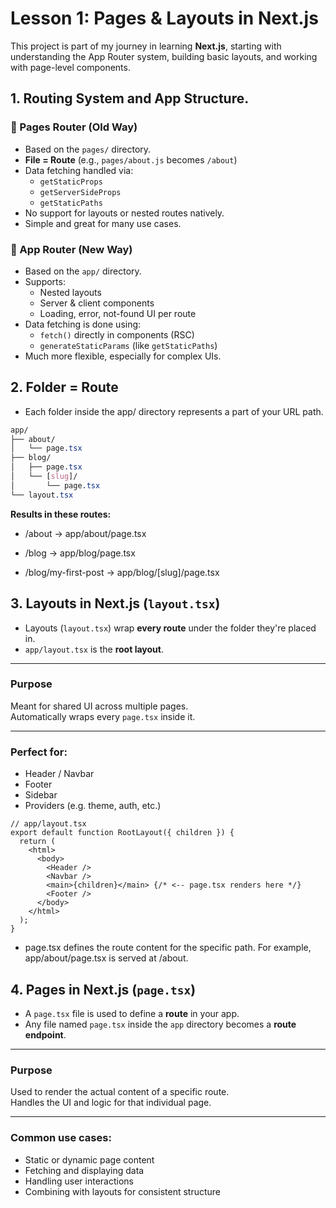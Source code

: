 # Lesson 1: Pages & Layouts in Next.js

This project is part of my journey in learning **Next.js**, starting with understanding the App Router system, building basic layouts, and working with page-level components.

## 1. Routing System and App Structure.

### 📄 Pages Router (Old Way)

- Based on the `pages/` directory.
- **File = Route** (e.g., `pages/about.js` becomes `/about`)
- Data fetching handled via:
  - `getStaticProps`
  - `getServerSideProps`
  - `getStaticPaths`
- No support for layouts or nested routes natively.
- Simple and great for many use cases.

### 🧩 App Router (New Way)

- Based on the `app/` directory.
- Supports:
  - Nested layouts
  - Server & client components
  - Loading, error, not-found UI per route
- Data fetching is done using:
  - `fetch()` directly in components (RSC)
  - `generateStaticParams` (like `getStaticPaths`)
- Much more flexible, especially for complex UIs.

## 2. Folder = Route

- Each folder inside the app/ directory represents a part of your URL path.

```css
app/
├── about/
│   └── page.tsx
├── blog/
│   ├── page.tsx
│   └── [slug]/
│       └── page.tsx
└── layout.tsx
```

**Results in these routes:**

- /about → app/about/page.tsx

- /blog → app/blog/page.tsx

- /blog/my-first-post → app/blog/[slug]/page.tsx

## 3. Layouts in Next.js (`layout.tsx`)

- Layouts (`layout.tsx`) wrap **every route** under the folder they're placed in.
- `app/layout.tsx` is the **root layout**.

---

### Purpose

Meant for shared UI across multiple pages.  
Automatically wraps every `page.tsx` inside it.

---

### Perfect for:

- Header / Navbar
- Footer
- Sidebar
- Providers (e.g. theme, auth, etc.)

```tsx
// app/layout.tsx
export default function RootLayout({ children }) {
  return (
    <html>
      <body>
        <Header />
        <Navbar />
        <main>{children}</main> {/* <-- page.tsx renders here */}
        <Footer />
      </body>
    </html>
  );
}
```

- page.tsx defines the route content for the specific path. For example, app/about/page.tsx is served at /about.

## 4. Pages in Next.js (`page.tsx`)

- A `page.tsx` file is used to define a **route** in your app.
- Any file named `page.tsx` inside the `app` directory becomes a **route endpoint**.

---

### Purpose

Used to render the actual content of a specific route.  
Handles the UI and logic for that individual page.

---

### Common use cases:

- Static or dynamic page content
- Fetching and displaying data
- Handling user interactions
- Combining with layouts for consistent structure
